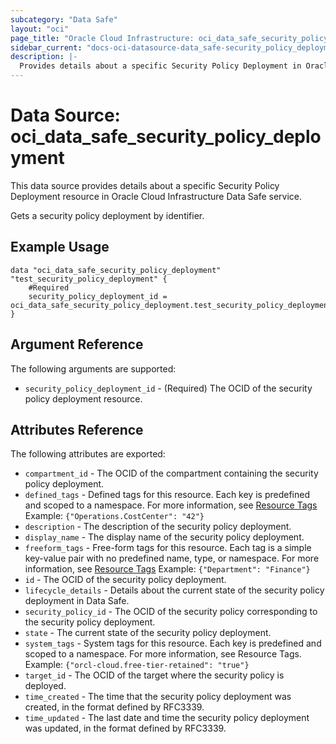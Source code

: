 ```yaml
---
subcategory: "Data Safe"
layout: "oci"
page_title: "Oracle Cloud Infrastructure: oci_data_safe_security_policy_deployment"
sidebar_current: "docs-oci-datasource-data_safe-security_policy_deployment"
description: |-
  Provides details about a specific Security Policy Deployment in Oracle Cloud Infrastructure Data Safe service
---
```


# Data Source: oci_data_safe_security_policy_deployment
This data source provides details about a specific Security Policy Deployment resource in Oracle Cloud Infrastructure Data Safe service.

Gets a security policy deployment by identifier.

## Example Usage

```hcl
data "oci_data_safe_security_policy_deployment" "test_security_policy_deployment" {
	#Required
	security_policy_deployment_id = oci_data_safe_security_policy_deployment.test_security_policy_deployment.id
}
```

## Argument Reference

The following arguments are supported:

* `security_policy_deployment_id` - (Required) The OCID of the security policy deployment resource.


## Attributes Reference

The following attributes are exported:

* `compartment_id` - The OCID of the compartment containing the security policy deployment.
* `defined_tags` - Defined tags for this resource. Each key is predefined and scoped to a namespace. For more information, see [Resource Tags](https://docs.cloud.oracle.com/iaas/Content/General/Concepts/resourcetags.htm)  Example: `{"Operations.CostCenter": "42"}` 
* `description` - The description of the security policy deployment.
* `display_name` - The display name of the security policy deployment.
* `freeform_tags` - Free-form tags for this resource. Each tag is a simple key-value pair with no predefined name, type, or namespace. For more information, see [Resource Tags](https://docs.cloud.oracle.com/iaas/Content/General/Concepts/resourcetags.htm)  Example: `{"Department": "Finance"}` 
* `id` - The OCID of the security policy deployment.
* `lifecycle_details` - Details about the current state of the security policy deployment in Data Safe.
* `security_policy_id` - The OCID of the security policy corresponding to the security policy deployment.
* `state` - The current state of the security policy deployment.
* `system_tags` - System tags for this resource. Each key is predefined and scoped to a namespace. For more information, see Resource Tags. Example: `{"orcl-cloud.free-tier-retained": "true"}` 
* `target_id` - The OCID of the target where the security policy is deployed.
* `time_created` - The time that the security policy deployment was created, in the format defined by RFC3339.
* `time_updated` - The last date and time the security policy deployment was updated, in the format defined by RFC3339.

